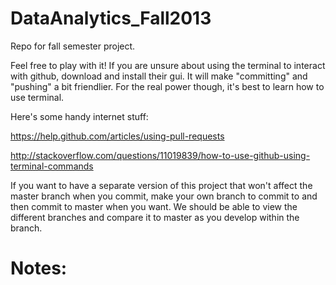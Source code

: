 DataAnalytics_Fall2013
======================

Repo for fall semester project.


Feel free to play with it! If you are unsure about using the terminal to interact with github, download and install their gui.
It will make "committing" and "pushing" a bit friendlier. For the real power though, it's best to learn how to use terminal.

Here's some handy internet stuff:

https://help.github.com/articles/using-pull-requests

http://stackoverflow.com/questions/11019839/how-to-use-github-using-terminal-commands


If you want to have a separate version of this project that won't affect the master branch when you commit, make your own 
branch to commit to and then commit to master when you want. We should be able to view the different branches and compare it
to master as you develop within the branch. 



Notes:
======

